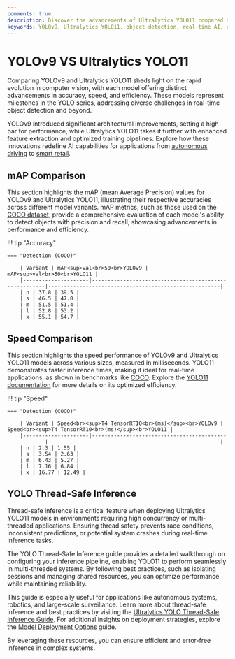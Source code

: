 ```yaml
---
comments: true  
description: Discover the advancements of Ultralytics YOLO11 compared to YOLOv9 in this comprehensive model comparison. Explore their performance in object detection, real-time AI capabilities, edge AI deployment, and computer vision tasks, highlighting YOLO11's superior accuracy, speed, and efficiency.  
keywords: YOLOv9, Ultralytics YOLO11, object detection, real-time AI, edge AI, computer vision, model comparison, YOLO series, AI advancements
---
```


# YOLOv9 VS Ultralytics YOLO11

Comparing YOLOv9 and Ultralytics YOLO11 sheds light on the rapid evolution in computer vision, with each model offering distinct advancements in accuracy, speed, and efficiency. These models represent milestones in the YOLO series, addressing diverse challenges in real-time object detection and beyond.

YOLOv9 introduced significant architectural improvements, setting a high bar for performance, while Ultralytics YOLO11 takes it further with enhanced feature extraction and optimized training pipelines. Explore how these innovations redefine AI capabilities for applications from [autonomous driving](https://www.ultralytics.com/blog/ultralytics-yolov8-for-speed-estimation-in-computer-vision-projects) to [smart retail](https://www.ultralytics.com/blog/ai-for-smarter-retail-inventory-management).


## mAP Comparison

This section highlights the mAP (mean Average Precision) values for YOLOv9 and Ultralytics YOLO11, illustrating their respective accuracies across different model variants. mAP metrics, such as those used on the [COCO dataset](https://docs.ultralytics.com/datasets/detect/coco/), provide a comprehensive evaluation of each model's ability to detect objects with precision and recall, showcasing advancements in performance and efficiency.


!!! tip "Accuracy"

	=== "Detection (COCO)"

		| Variant | mAP<sup>val<br>50<br>YOLOv9 | mAP<sup>val<br>50<br>YOLO11 |
		|---------------------|-------------------------------------------------------|-------------------------------------------------------|
		| n | 37.8 | 39.5 |
		| s | 46.5 | 47.0 |
		| m | 51.5 | 51.4 |
		| l | 52.8 | 53.2 |
		| x | 55.1 | 54.7 |
		

## Speed Comparison

This section highlights the speed performance of YOLOv9 and Ultralytics YOLO11 models across various sizes, measured in milliseconds. YOLO11 demonstrates faster inference times, making it ideal for real-time applications, as shown in benchmarks like [COCO](https://docs.ultralytics.com/datasets/detect/coco/). Explore the [YOLO11 documentation](https://docs.ultralytics.com/models/yolo11/) for more details on its optimized efficiency.


!!! tip "Speed"

	=== "Detection (COCO)"

		| Variant | Speed<br><sup>T4 TensorRT10<br>(ms)</sup><br>YOLOv9 | Speed<br><sup>T4 TensorRT10<br>(ms)</sup><br>YOLO11 |
		|---------------------|-------------------------------------------------------|-------------------------------------------------------|
		| n | 2.3 | 1.55 |
		| s | 3.54 | 2.63 |
		| m | 6.43 | 5.27 |
		| l | 7.16 | 6.84 |
		| x | 16.77 | 12.49 |

## YOLO Thread-Safe Inference

Thread-safe inference is a critical feature when deploying Ultralytics YOLO11 models in environments requiring high concurrency or multi-threaded applications. Ensuring thread safety prevents race conditions, inconsistent predictions, or potential system crashes during real-time inference tasks.

The YOLO Thread-Safe Inference guide provides a detailed walkthrough on configuring your inference pipeline, enabling YOLO11 to perform seamlessly in multi-threaded systems. By following best practices, such as isolating sessions and managing shared resources, you can optimize performance while maintaining reliability. 

This guide is especially useful for applications like autonomous systems, robotics, and large-scale surveillance. Learn more about thread-safe inference and best practices by visiting the [Ultralytics YOLO Thread-Safe Inference Guide](https://docs.ultralytics.com/guides/yolo-thread-safe-inference/). For additional insights on deployment strategies, explore the [Model Deployment Options](https://docs.ultralytics.com/guides/model-deployment-options/) guide. 

By leveraging these resources, you can ensure efficient and error-free inference in complex systems.
